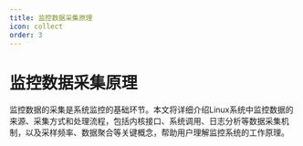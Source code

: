 ```yaml
---
title: 监控数据采集原理
icon: collect
order: 3
---
```


# 监控数据采集原理

监控数据的采集是系统监控的基础环节。本文将详细介绍Linux系统中监控数据的来源、采集方式和处理流程，包括内核接口、系统调用、日志分析等数据采集机制，以及采样频率、数据聚合等关键概念，帮助用户理解监控系统的工作原理。
